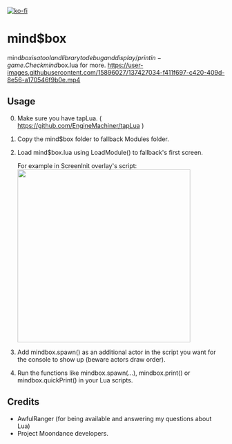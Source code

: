 [![ko-fi](https://ko-fi.com/img/githubbutton_sm.svg)](https://ko-fi.com/W7W32691S)

# mind$box
mind$box is a tool and library to debug and display / print in-game. Check mind$box.lua for more.
https://user-images.githubusercontent.com/15896027/137427034-f411f697-c420-409d-8e56-a170546f9b0e.mp4

## Usage
0. Make sure you have tapLua. ( https://github.com/EngineMachiner/tapLua )
1. Copy the mind$box folder to fallback Modules folder.
2. Load mind$box.lua using LoadModule() to fallback's first screen.

   For example in ScreenInit overlay's script: <br>
   <img src=https://github.com/EngineMachiner/mind-box/assets/15896027/d9384dea-a1d7-4c7b-a238-5b74e445f01a width=400>

3. Add mindbox.spawn() as an additional actor in the script you want for the console to show up (beware actors draw order).
4. Run the functions like mindbox.spawn(...), mindbox.print() or mindbox.quickPrint() in your Lua scripts.

## Credits
- AwfulRanger (for being available and answering my questions about Lua)
- Project Moondance developers.
